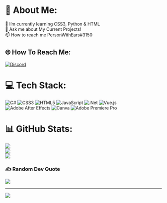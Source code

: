 # 💫 About Me:
🌱 I’m currently learning CSS3, Python & HTML<br>💬 Ask me about My Current Projects!<br>📫 How to reach me PersonWithEars#3150


## 🌐 How To Reach Me:
[![Discord](https://img.shields.io/badge/Discord-%237289DA.svg?logo=discord&logoColor=white)](https://discord.gg/\vF6wWu2rZM) 

# 💻 Tech Stack:
![C#](https://img.shields.io/badge/c%23-%23239120.svg?style=for-the-badge&logo=c-sharp&logoColor=white) ![CSS3](https://img.shields.io/badge/css3-%231572B6.svg?style=for-the-badge&logo=css3&logoColor=white) ![HTML5](https://img.shields.io/badge/html5-%23E34F26.svg?style=for-the-badge&logo=html5&logoColor=white) ![JavaScript](https://img.shields.io/badge/javascript-%23323330.svg?style=for-the-badge&logo=javascript&logoColor=%23F7DF1E) ![.Net](https://img.shields.io/badge/.NET-5C2D91?style=for-the-badge&logo=.net&logoColor=white) ![Vue.js](https://img.shields.io/badge/vuejs-%2335495e.svg?style=for-the-badge&logo=vuedotjs&logoColor=%234FC08D) ![Adobe After Effects](https://img.shields.io/badge/Adobe%20After%20Effects-9999FF.svg?style=for-the-badge&logo=Adobe%20After%20Effects&logoColor=white) ![Canva](https://img.shields.io/badge/Canva-%2300C4CC.svg?style=for-the-badge&logo=Canva&logoColor=white) ![Adobe Premiere Pro](https://img.shields.io/badge/Adobe%20Premiere%20Pro-9999FF.svg?style=for-the-badge&logo=Adobe%20Premiere%20Pro&logoColor=white)
# 📊 GitHub Stats:
![](https://github-readme-stats.vercel.app/api?username=PersonWithEars&theme=dark&hide_border=false&include_all_commits=false&count_private=false)<br/>
![](https://github-readme-streak-stats.herokuapp.com/?user=PersonWithEars&theme=dark&hide_border=false)<br/>
![](https://github-readme-stats.vercel.app/api/top-langs/?username=PersonWithEars&theme=dark&hide_border=false&include_all_commits=false&count_private=false&layout=compact)

### ✍️ Random Dev Quote
![](https://quotes-github-readme.vercel.app/api?type=horizontal&theme=dark)

---
[![](https://visitcount.itsvg.in/api?id=PersonWithEars&icon=0&color=12)](https://visitcount.itsvg.in)
